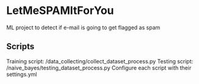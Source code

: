 # LetMeSPAMItForYou
ML project to detect if e-mail is going to get flagged as spam

## Scripts
Training script: /data_collecting/collect_dataset_process.py
Testing script: /naive_bayes/testing_dataset_process.py
Configure each script with their settings.yml
